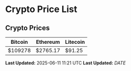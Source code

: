 # Crypto Price List

## Crypto Prices
| Bitcoin | Ethereum | Litecoin |
| ------- | -------- | -------- |
| $109278 | $2765.17 | $91.25 |
**Last Updated:** 2025-06-11 11:21 UTC
**Last Updated:** $DATE$
